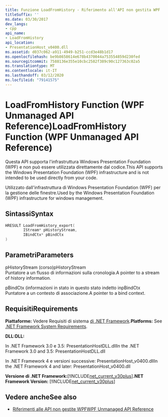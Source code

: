 ```yaml
---
title: Funzione LoadFromHistory - Riferimento all'API non gestita WPF
titleSuffix: ''
ms.date: 03/30/2017
dev_langs:
- cpp
api_name:
- LoadFromHistory
api_location:
- PresentationHost_v0400.dll
ms.assetid: d037c062-a911-4949-b251-ccd3e48b1d17
ms.openlocfilehash: be9b8658614e678b4370044a753554859d230fed
ms.sourcegitcommit: 7588136e355e10cbc2582f389c90c127363c02a5
ms.translationtype: MT
ms.contentlocale: it-IT
ms.lasthandoff: 03/12/2020
ms.locfileid: "79141575"
---
```

# <a name="loadfromhistory-function-wpf-unmanaged-api-reference"></a><span data-ttu-id="818f3-102">LoadFromHistory Function (WPF Unmanaged API Reference)</span><span class="sxs-lookup"><span data-stu-id="818f3-102">LoadFromHistory Function (WPF Unmanaged API Reference)</span></span>
<span data-ttu-id="818f3-103">Questa API supporta l'infrastruttura Windows Presentation Foundation (WPF) e non può essere utilizzata direttamente dal codice.</span><span class="sxs-lookup"><span data-stu-id="818f3-103">This API supports the Windows Presentation Foundation (WPF) infrastructure and is not intended to be used directly from your code.</span></span>  
  
 <span data-ttu-id="818f3-104">Utilizzato dall'infrastruttura di Windows Presentation Foundation (WPF) per la gestione delle finestre.</span><span class="sxs-lookup"><span data-stu-id="818f3-104">Used by the Windows Presentation Foundation (WPF) infrastructure for windows management.</span></span>  
  
## <a name="syntax"></a><span data-ttu-id="818f3-105">Sintassi</span><span class="sxs-lookup"><span data-stu-id="818f3-105">Syntax</span></span>  
  
```cpp  
HRESULT LoadFromHistory_export(  
        IStream* pHistoryStream,
        IBindCtx* pBindCtx  
)  
```  
  
## <a name="parameters"></a><span data-ttu-id="818f3-106">Parametri</span><span class="sxs-lookup"><span data-stu-id="818f3-106">Parameters</span></span>  
 <span data-ttu-id="818f3-107">pHistoryStream (corso)</span><span class="sxs-lookup"><span data-stu-id="818f3-107">pHistoryStream</span></span>  
 <span data-ttu-id="818f3-108">Puntatore a un flusso di informazioni sulla cronologia.</span><span class="sxs-lookup"><span data-stu-id="818f3-108">A pointer to a stream of history information.</span></span>  
  
 <span data-ttu-id="818f3-109">pBindCtx (informazioni in stato in questo stato indetto in</span><span class="sxs-lookup"><span data-stu-id="818f3-109">pBindCtx</span></span>  
 <span data-ttu-id="818f3-110">Puntatore a un contesto di associazione.</span><span class="sxs-lookup"><span data-stu-id="818f3-110">A pointer to a bind context.</span></span>  
  
## <a name="requirements"></a><span data-ttu-id="818f3-111">Requisiti</span><span class="sxs-lookup"><span data-stu-id="818f3-111">Requirements</span></span>  
 <span data-ttu-id="818f3-112">**Piattaforme:** Vedere Requisiti di sistema [di .NET Framework](../../get-started/system-requirements.md).</span><span class="sxs-lookup"><span data-stu-id="818f3-112">**Platforms:** See [.NET Framework System Requirements](../../get-started/system-requirements.md).</span></span>  
  
 <span data-ttu-id="818f3-113">**DLL:**</span><span class="sxs-lookup"><span data-stu-id="818f3-113">**DLL:**</span></span>  
  
 <span data-ttu-id="818f3-114">In .NET Framework 3.0 e 3.5: PresentationHostDLL.dll</span><span class="sxs-lookup"><span data-stu-id="818f3-114">In the .NET Framework 3.0 and 3.5: PresentationHostDLL.dll</span></span>  
  
 <span data-ttu-id="818f3-115">In .NET Framework 4 e versioni successive: PresentationHost_v0400.dll</span><span class="sxs-lookup"><span data-stu-id="818f3-115">In the .NET Framework 4 and later: PresentationHost_v0400.dll</span></span>  
  
 <span data-ttu-id="818f3-116">**Versione di .NET Framework:**[!INCLUDE[net_current_v30plus](../../../../includes/net-current-v30plus-md.md)]</span><span class="sxs-lookup"><span data-stu-id="818f3-116">**.NET Framework Version:** [!INCLUDE[net_current_v30plus](../../../../includes/net-current-v30plus-md.md)]</span></span>  
  
## <a name="see-also"></a><span data-ttu-id="818f3-117">Vedere anche</span><span class="sxs-lookup"><span data-stu-id="818f3-117">See also</span></span>

- [<span data-ttu-id="818f3-118">Riferimenti alle API non gestite WPF</span><span class="sxs-lookup"><span data-stu-id="818f3-118">WPF Unmanaged API Reference</span></span>](wpf-unmanaged-api-reference.md)
